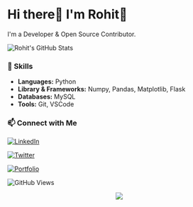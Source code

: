 <!-- Your Name -->
# Hi there👋 I'm Rohit🙏

<!-- Introduction -->
I'm a Developer & Open Source Contributor.

<!-- GitHub Stats -->
![Rohit's GitHub Stats](https://github-readme-stats.vercel.app/api?username=kusrohit&show_icons=true&count_private=true&hide=issues,contribs&theme=radical)

<!-- Skills -->
### 🚀 Skills
- **Languages:** Python
- **Library & Frameworks:** Numpy, Pandas, Matplotlib, Flask
- **Databases:** MySQL
- **Tools:** Git, VSCode

<!-- Featured Projects -->
<!-- ### 🔭 Featured Projects -->
<!-- - [Project 1](https://github.com/kusrohit/project1): Brief description of the project. -->
<!-- - [Project 2](https://github.com/kusrohit/project2): Brief description of the project. -->
<!-- - [Project 3](https://github.com/kusrohit/project3): Brief description of the project. -->

<!-- Connect with me -->
### 📫 Connect with Me
[![LinkedIn](https://img.shields.io/badge/LinkedIn-Connect-blue)](https://www.linkedin.com/in/ikushrohit/)

[![Twitter](https://img.shields.io/badge/Twitter-Follow-blue)](https://twitter.com/kushtwts)

[![Portfolio](https://img.shields.io/badge/Portfolio-Visit-brightgreen)](https://kushrohit.showwcase.com)

<!-- Visitors Counter (excluding yourself) -->
![GitHub Views](https://komarev.com/ghpvc/?username=kusrohit)

<!-- GitHub Activity Graph -->
<!-- [![Github Activity Graph](https://github-readme-activity-graph.vercel.app/graph?username=kusrohit&bg_color=13715f&color=000405&line=0010f0&point=000000&area=true&hide_border=true)](https://github.com/ashutosh00710/github-readme-activity-graph) -->

<!-- GitHub Trophies -->
<!-- ![Trophies](https://github-profile-trophy.vercel.app/?username=kusrohit&theme=nord) -->

<!-- GitHub Streak -->
<!-- ![GitHub Streak](https://github-readme-streak-stats.herokuapp.com/?user=kusrohit&theme=dark)  -->

<!-- Footer -->
<p align="center">
  <img src="https://img.shields.io/badge/Built%20By-Rohit-blue?style=for-the-badge">
</p>

